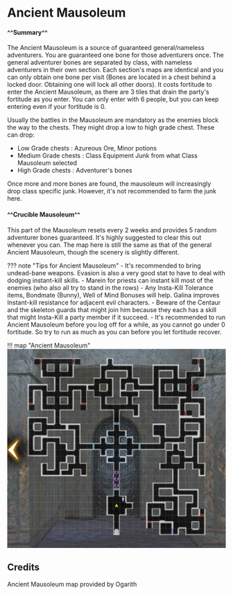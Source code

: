 # Ancient Mausoleum

#### ^^Summary^^

The Ancient Mausoleum is a source of guaranteed general/nameless adventurers. You are guaranteed one bone for those adventurers once. The general adventurer bones are separated by class, with nameless adventurers in their own section. Each section's maps are identical and you can only obtain one bone per visit (Bones are located in a chest behind a locked door. Obtaining one will lock all other doors). It costs fortitude to enter the Ancient Mausoleum, as there are 3 tiles that drain the party's fortitude as you enter. You can only enter with 6 people, but you can keep entering even if your fortitude is 0.

Usually the battles in the Mausoleum are mandatory as the enemies block the way to the chests. They might drop a low to high grade chest. These can drop:

- Low Grade chests : Azureous Ore, Minor potions
- Medium Grade chests : Class Equipment Junk from what Class Mausoleum selected
- High Grade chests : Adventurer's bones 

Once more and more bones are found, the mausoleum will increasingly drop class specific junk. However, it's not recommended to farm the junk here.

#### ^^Crucible Mausoleum^^

This part of the Mausoleum resets every 2 weeks and provides 5 random adventurer bones guaranteed. It's highly suggested to clear this out whenever you can. The map here is still the same as that of the general Ancient Mausoleum, though the scenery is slightly different.

??? note "Tips for Ancient Mausoleum"
    - It's recommended to bring undead-bane weapons. Evasion is also a very good stat to have to deal with dodging instant-kill skills.
    - Marein for priests can instant kill most of the enemies (who also all try to stand in the rows)
    - Any Insta-Kill Tolerance items, Bondmate (Bunny), Well of Mind Bonuses will help. Galina improves Instant-kill resistance for adjacent evil characters.
    - Beware of the Centaur and the skeleton guards that might join him because they each has a skill that might Insta-Kill a party member if it succeed.
    - It's recommended to run Ancient Mausoleum before you log off for a while, as you cannot go under 0 fortitude. So try to run as much as you can before you let fortitude recover.

!!! map "Ancient Mausoleum"
    ![](img/ancient-mausoleum.jpg)

## Credits

Ancient Mausoleum map provided by Ogarith
